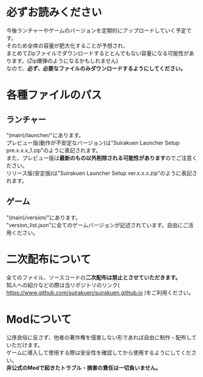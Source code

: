 # 必ずお読みください
今後ランチャーやゲームのバージョンを定期的にアップロードしていく予定です。  
そのため全体の容量が肥大化することが予想され、  
まとめてZipファイルでダウンロードするととんでもない容量になる可能性があります。(Zip爆弾のようになるかもしれません)  
なので、**必ず、必要なファイルのみダウンロードするようにしてください。**  
# 各種ファイルのパス
## ランチャー
"(main)/launcher/"にあります。  
プレビュー版(動作が不安定なバージョン)は"Suirakuen Launcher Setup pre.x.x.x_1.zip"のように表記されます。  
また、プレビュー版は**最新のもの以外削除される可能性があります**のでご注意ください。  
リリース版(安定版)は"Suirakuen Launcher Setup ver.x.x.x.zip"のように表記されます。  
## ゲーム
"(main)/version/"にあります。  
"version_list.json"に全てのゲームバージョンが記述されています。自由にご活用ください。  
# 二次配布について
全てのファイル、ソースコードの**二次配布は禁止とさせていただきます。**  
知人への紹介などの際は当リポジトリのリンク( https://www.github.com/suirakuen/suirakuen.github.io )をご利用ください。  
# Modについて
公序良俗に反さず、他者の著作権を侵害しない形であれば自由に制作・配布していただけます。  
ゲームに導入して使用する際は安全性を確認してから使用するようにしてください。  
**非公式のModで起きたトラブル・損害の責任は一切負いません。**  
